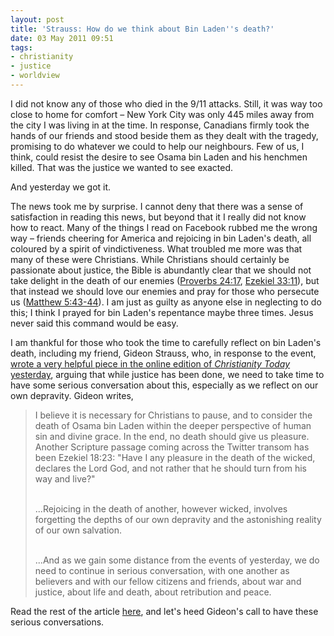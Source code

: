 ```yaml
---
layout: post
title: 'Strauss: How do we think about Bin Laden''s death?'
date: 03 May 2011 09:51
tags:
- christianity
- justice
- worldview
---
```

<p>I did not know any of those who died in the 9/11 attacks. Still, it was way too close to home for comfort &ndash; New York City was only 445 miles away from the city I was living in at the time. In response, Canadians firmly took the hands of our friends and stood beside them as they dealt with the tragedy, promising to do whatever we could to help our neighbours. Few of us, I think, could resist the desire to see Osama bin Laden and his henchmen killed. That was the justice we wanted to see exacted.</p>
<p>And yesterday we got it.</p>
<p>The news took me by surprise. I cannot deny that there was a sense of satisfaction in reading this news, but beyond that it I really did not know how to react. Many of the things I read on Facebook rubbed me the wrong way &ndash; friends cheering for America and rejoicing in bin Laden's death, all coloured by a spirit of vindictiveness. What troubled me more was that many of these were Christians. While Christians should certainly be passionate about justice, the Bible is abundantly clear that we should not take delight in the death of our enemies (<a href="http://biblia.com/bible/niv/Pr24.17">Proverbs 24:17</a>, <a href="http://biblia.com/bible/niv/Eze33.11">Ezekiel 33:11</a>), but that instead we should love our enemies and pray for those who persecute us (<a href="http://biblia.com/bible/niv/Mt5.43">Matthew 5:43-44</a>). I am just as guilty as anyone else in neglecting to do this; I think I prayed for bin Laden's repentance maybe three times. Jesus never said this command would be easy.</p>
<p>I am thankful for those who took the time to carefully reflect on bin Laden's death, including my friend, Gideon Strauss, who, in response to the event, <a href="http://www.christianitytoday.com/ct/2011/mayweb-only/osama-celebration.html?start=1">wrote a very helpful piece in the online edition of <em>Christianity Today</em> yesterday</a>, arguing that while justice has been done, we need to take time to have some serious conversation about this, especially as we reflect on our own depravity. Gideon writes,</p>
<blockquote>
I believe  it is necessary for Christians to pause, and to consider the death of  Osama bin Laden within the deeper perspective of human sin and divine  grace. In the end, no death should give us pleasure. Another Scripture  passage coming across the Twitter transom has been Ezekiel 18:23: "Have I  any pleasure in the death of the wicked, declares the Lord God, and not  rather that he should turn from his way and live?"<br><br>

...Rejoicing in the death of another, however wicked, involves forgetting  the depths of our own depravity and the astonishing reality of our own  salvation.<br><br>

...And as we gain some distance from the events of yesterday, we do need to  continue in serious conversation, with one another as believers and  with our fellow citizens and friends, about war and justice, about life  and death, about retribution and peace.
</blockquote>

Read the rest of the article <a href="http://www.christianitytoday.com/ct/2011/mayweb-only/osama-celebration.html?start=1">here</a>, and let's heed Gideon's call to have these serious conversations.
